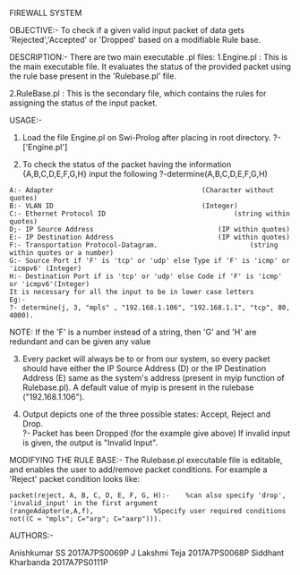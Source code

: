 FIREWALL SYSTEM

OBJECTIVE:-
   To check if a given valid input packet of data gets 'Rejected','Accepted' or 'Dropped' based on a modifiable Rule base.

DESCRIPTION:-
There are two main executable .pl files:
  1.Engine.pl    : This is the main executable file. It evaluates the status of the provided packet using the rule base        present in the 'Rulebase.pl' file. 

  2.RuleBase.pl  : This is the secondary file, which contains the rules for assigning the status of the input packet.

USAGE:-
  1. Load the file Engine.pl on Swi-Prolog after placing in root directory.
	?- ['Engine.pl']

  2. To check the status of the packet having the information {A,B,C,D,E,F,G,H} input the following
	?-determine(A,B,C,D,E,F,G,H)

	A:- Adapter 									(Character without quotes)
	B:- VLAN ID 									(Integer)
	C:- Ethernet Protocol ID						        (string within quotes)
	D;- IP Source Address								(IP within quotes)
	E:- IP Destination Address 							(IP within quotes)
	F:- Transportation Protocol-Datagram. 						(string within quotes or a number)
	G:- Source Port if 'F' is 'tcp' or 'udp' else Type if 'F' is 'icmp' or 'icmpv6' (Integer)
	H:- Destination Port if is 'tcp' or 'udp' else Code if 'F' is 'icmp' or 'icmpv6'(Integer)
	It is necessary for all the input to be in lower case letters
	Eg:-
	?- determine(j, 3, "mpls" , "192.168.1.106", "192.168.1.1", "tcp", 80, 4000).

NOTE: If the 'F' is a number instead of a string, then 'G' and 'H' are redundant and can be given any value

  3. Every packet will always be to or from our system, so every packet should have either the IP Source Address (D) or the 	IP Destination Address (E) same as the system's address                (present in myip function of Rulebase.pl). A 	     default value of myip is present in the rulebase ("192.168.1.106").
	
  4. Output depicts one of the three possible states: Accept, Reject and Drop.	
	?- Packet has been Dropped (for the example give above)
      If invalid input is given, the output is "Invalid Input".

MODIFYING THE RULE BASE:-
	The Rulebase.pl executable file is editable, and enables the user to add/remove packet conditions. For example a 	'Reject' packet condition looks like:
	
	packet(reject, A, B, C, D, E, F, G, H):-	%can also specify 'drop', 'invalid_input' in the first argument
	(rangeAdapter(e,A,f),				%Specify user required conditions
	not((C = "mpls"; C="arp"; C="aarp"))).  
  

AUTHORS:-

Anishkumar SS        2017A7PS0069P
J Lakshmi Teja       2017A7PS0068P
Siddhant Kharbanda   2017A7PS0111P 
